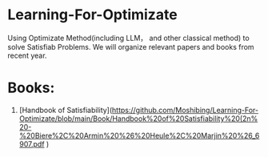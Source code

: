 # Learning-For-Optimizate
Using Optimizate Method(including LLM， and other classical method) to solve Satisfiab Problems.
We will organize relevant papers and books from recent year.

# Books:
1. [Handbook of Satisfiability](https://github.com/Moshibing/Learning-For-Optimizate/blob/main/Book/Handbook%20of%20Satisfiability%20(2n%20-%20Biere%2C%20Armin%20%26%20Heule%2C%20Marjin%20%26_6907.pdf )
